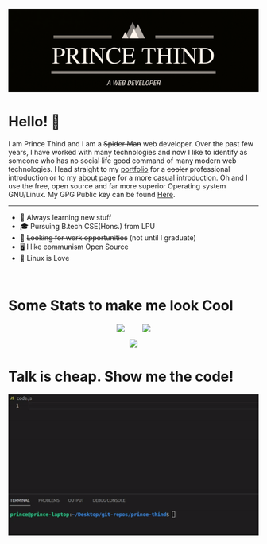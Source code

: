<p align="center">
<a href="https://prince-thind.github.io/">
<kbd>
<img src="./banner.png" />
</kbd> 
</a>
</p>

# Hello! 👋

I am Prince Thind and I am a ~~Spider Man~~ web developer. Over the past few years, I have worked with many technologies and now I like to identify as someone who has ~~no social life~~ good command of many modern web technologies. Head straight to my [portfolio][0] for a ~~cooler~~ professional introduction or to my [about][1] page for a more casual introduction. Oh and I use the free, open source and far more superior Operating system GNU/Linux. My GPG Public key can be found [Here](https://keys.openpgp.org/search?q=A82F31738FD6E139756D138507A6F22BE2B969C1).

<hr>

- 🌱 Always learning new stuff
- 🎓 Pursuing B.tech CSE(Hons.) from LPU
- 💼 ~~Looking for work opportunities~~ (not until I graduate)
- 🖥️ I like ~~communism~~ Open Source
- 🐧 Linux is Love

<br>

# Some Stats to make me look Cool

<p  align="center">
   <img  align="center" src= "https://streak-stats.demolab.com?user=prince-thind&theme=dark&border_radius=5&mode=weekly" width = 400>
   &nbsp; &nbsp; &nbsp; &nbsp; 
   <img align="center" src= "https://github-readme-stats.vercel.app/api/top-langs/?username=prince-thind&theme=dark&layout=compact&langs_count=4" width = 400>
</p>

<p  align="center">
<img src="https://github-profile-summary-cards.vercel.app/api/cards/profile-details?username=prince-thind&theme=github_dark">
</p>

# Talk is cheap. Show me the code!

<p align="center">
<kbd>
<img src="./code-joke.gif" />
</kbd>
</p>

<br>

<!-- links to your social media accounts -->

[0]: https://prince-thind.github.io/
[1]: https://prince-thind.github.io/about

